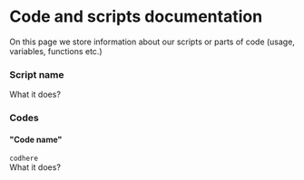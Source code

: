 # Code and scripts documentation

On this page we store information about our scripts or parts of code (usage, variables, functions etc.)

### Script name
What it does?

### Codes
#### "Code name"
`` codhere ``  
What it does?
